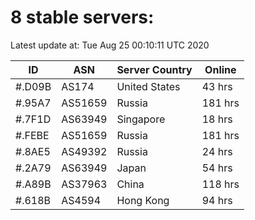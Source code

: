 # 8 stable servers:

Latest update at: Tue Aug 25 00:10:11 UTC 2020

| ID | ASN | Server Country | Online |
| -- | --- | -------------- | ------ |
| #.D09B | AS174 | United States | 43 hrs |
| #.95A7 | AS51659 | Russia | 181 hrs |
| #.7F1D | AS63949 | Singapore | 18 hrs |
| #.FEBE | AS51659 | Russia | 181 hrs |
| #.8AE5 | AS49392 | Russia | 24 hrs |
| #.2A79 | AS63949 | Japan | 54 hrs |
| #.A89B | AS37963 | China | 118 hrs |
| #.618B | AS4594 | Hong Kong | 94 hrs |

